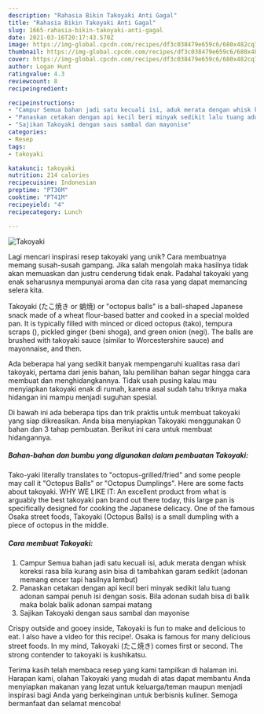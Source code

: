 ```yaml
---
description: "Rahasia Bikin Takoyaki Anti Gagal"
title: "Rahasia Bikin Takoyaki Anti Gagal"
slug: 1665-rahasia-bikin-takoyaki-anti-gagal
date: 2021-03-16T20:17:43.570Z
image: https://img-global.cpcdn.com/recipes/df3c038479e659c6/680x482cq70/takoyaki-foto-resep-utama.jpg
thumbnail: https://img-global.cpcdn.com/recipes/df3c038479e659c6/680x482cq70/takoyaki-foto-resep-utama.jpg
cover: https://img-global.cpcdn.com/recipes/df3c038479e659c6/680x482cq70/takoyaki-foto-resep-utama.jpg
author: Logan Hunt
ratingvalue: 4.3
reviewcount: 8
recipeingredient:

recipeinstructions:
- "Campur Semua bahan jadi satu kecuali isi, aduk merata dengan whisk koreksi rasa bila kurang asin bisa di tambahkan garam sedikit (adonan memang encer tapi hasilnya lembut)"
- "Panaskan cetakan dengan api kecil beri minyak sedikit lalu tuang adonan sampai penuh isi dengan sosis. Bila adonan sudah bisa di balik maka bolak balik adonan sampai matang"
- "Sajikan Takoyaki dengan saus sambal dan mayonise"
categories:
- Resep
tags:
- takoyaki

katakunci: takoyaki 
nutrition: 214 calories
recipecuisine: Indonesian
preptime: "PT36M"
cooktime: "PT41M"
recipeyield: "4"
recipecategory: Lunch

---
```



![Takoyaki](https://img-global.cpcdn.com/recipes/df3c038479e659c6/680x482cq70/takoyaki-foto-resep-utama.jpg)

Lagi mencari inspirasi resep takoyaki yang unik? Cara membuatnya memang susah-susah gampang. Jika salah mengolah maka hasilnya tidak akan memuaskan dan justru cenderung tidak enak. Padahal takoyaki yang enak seharusnya mempunyai aroma dan cita rasa yang dapat memancing selera kita.

Takoyaki (たこ焼き or 蛸焼) or &#34;octopus balls&#34; is a ball-shaped Japanese snack made of a wheat flour-based batter and cooked in a special molded pan. It is typically filled with minced or diced octopus (tako), tempura scraps (), pickled ginger (beni shoga), and green onion (negi). The balls are brushed with takoyaki sauce (similar to Worcestershire sauce) and mayonnaise, and then.

Ada beberapa hal yang sedikit banyak mempengaruhi kualitas rasa dari takoyaki, pertama dari jenis bahan, lalu pemilihan bahan segar hingga cara membuat dan menghidangkannya. Tidak usah pusing kalau mau menyiapkan takoyaki enak di rumah, karena asal sudah tahu triknya maka hidangan ini mampu menjadi suguhan spesial.


Di bawah ini ada beberapa tips dan trik praktis untuk membuat takoyaki yang siap dikreasikan. Anda bisa menyiapkan Takoyaki menggunakan 0 bahan dan 3 tahap pembuatan. Berikut ini cara untuk membuat hidangannya.

<!--inarticleads1-->

##### Bahan-bahan dan bumbu yang digunakan dalam pembuatan Takoyaki:



Tako-yaki literally translates to &#34;octopus-grilled/fried&#34; and some people may call it &#34;Octopus Balls&#34; or &#34;Octopus Dumplings&#34;. Here are some facts about takoyaki. WHY WE LIKE IT: An excellent product from what is arguably the best takoyaki pan brand out there today, this large pan is specifically designed for cooking the Japanese delicacy. One of the famous Osaka street foods, Takoyaki (Octopus Balls) is a small dumpling with a piece of octopus in the middle. 

<!--inarticleads2-->

##### Cara membuat Takoyaki:

1. Campur Semua bahan jadi satu kecuali isi, aduk merata dengan whisk koreksi rasa bila kurang asin bisa di tambahkan garam sedikit (adonan memang encer tapi hasilnya lembut)
1. Panaskan cetakan dengan api kecil beri minyak sedikit lalu tuang adonan sampai penuh isi dengan sosis. Bila adonan sudah bisa di balik maka bolak balik adonan sampai matang
1. Sajikan Takoyaki dengan saus sambal dan mayonise


Crispy outside and gooey inside, Takoyaki is fun to make and delicious to eat. I also have a video for this recipe!. Osaka is famous for many delicious street foods. In my mind, Takoyaki (たこ焼き) comes first or second. The strong contender to takoyaki is kushikatsu. 

Terima kasih telah membaca resep yang kami tampilkan di halaman ini. Harapan kami, olahan Takoyaki yang mudah di atas dapat membantu Anda menyiapkan makanan yang lezat untuk keluarga/teman maupun menjadi inspirasi bagi Anda yang berkeinginan untuk berbisnis kuliner. Semoga bermanfaat dan selamat mencoba!
